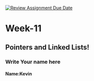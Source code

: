 [![Review Assignment Due Date](https://classroom.github.com/assets/deadline-readme-button-8d59dc4de5201274e310e4c54b9627a8934c3b88527886e3b421487c677d23eb.svg)](https://classroom.github.com/a/RVUVGEIm)
# Week-11
## Pointers and Linked Lists!
### Write Your name here 
#### Name:Kevin
